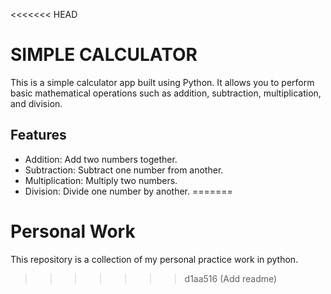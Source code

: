 <<<<<<< HEAD
# SIMPLE CALCULATOR
This is a simple calculator app built using Python. It allows you to perform basic mathematical operations 
such as addition, subtraction, multiplication, and division.

## Features
- Addition: Add two numbers together.
- Subtraction: Subtract one number from another.
- Multiplication: Multiply two numbers.
- Division: Divide one number by another.
=======
# Personal Work
This repository is a collection of my personal practice work in python.
>>>>>>> d1aa516 (Add readme)
